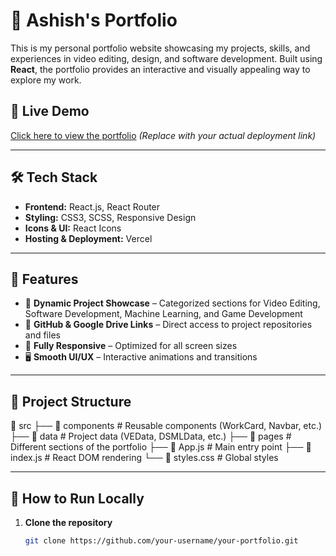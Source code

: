 # 🚀 Ashish's Portfolio  

This is my personal portfolio website showcasing my projects, skills, and experiences in video editing, design, and software development. Built using **React**, the portfolio provides an interactive and visually appealing way to explore my work.

## 🔗 Live Demo  
[Click here to view the portfolio](#) *(Replace with your actual deployment link)*  

---

## 🛠 Tech Stack  
- **Frontend:** React.js, React Router  
- **Styling:** CSS3, SCSS, Responsive Design  
- **Icons & UI:** React Icons  
- **Hosting & Deployment:** Vercel  

---

## 📂 Features  
- 🎨 **Dynamic Project Showcase** – Categorized sections for Video Editing, Software Development, Machine Learning, and Game Development  
- 🔗 **GitHub & Google Drive Links** – Direct access to project repositories and files  
- 📱 **Fully Responsive** – Optimized for all screen sizes  
- 🖥 **Smooth UI/UX** – Interactive animations and transitions  

---

## 📁 Project Structure  
📂 src
├── 📁 components # Reusable components (WorkCard, Navbar, etc.)
├── 📁 data # Project data (VEData, DSMLData, etc.)
├── 📁 pages # Different sections of the portfolio
├── 📄 App.js # Main entry point
├── 📄 index.js # React DOM rendering
└── 📄 styles.css # Global styles


---

## 🚀 How to Run Locally  
1. **Clone the repository**  
   ```sh
   git clone https://github.com/your-username/your-portfolio.git
